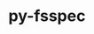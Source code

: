 ---
title: "py-fsspec"
layout: cache
categories: [package, v0.21.0]
meta: {"versions": ["2023.1.0"], "compilers": ["apple-clang@=15.0.0", "gcc@=11.3.0", "gcc@=11.4.0"], "oss": ["ubuntu20.04", "ubuntu22.04", "ventura"], "platforms": ["darwin", "linux"], "targets": ["aarch64", "x86_64_v3"], "stacks": ["e4s", "ml-darwin-aarch64-mps", "ml-linux-x86_64-cpu", "ml-linux-x86_64-cuda", "ml-linux-x86_64-rocm", "root"], "num_specs": 7, "num_specs_by_stack": {"root": 7, "ml-darwin-aarch64-mps": 3, "e4s": 1, "ml-linux-x86_64-cuda": 3, "ml-linux-x86_64-rocm": 2, "ml-linux-x86_64-cpu": 3}}
spec_details: [{"hash": "cd276vru6yj6jxtqgxuaibtbqawx3adp", "compiler": "apple-clang@=15.0.0", "versions": ["2023.1.0"], "os": "ventura", "platform": "darwin", "target": "aarch64", "variants": ["build_system=python_pip", "~http"], "stacks": ["root", "ml-darwin-aarch64-mps"], "size": "-", "tarball": "https://binaries.spack.io/releases/v0.21.0/build_cache/darwin-ventura-aarch64/apple-clang-15.0.0/py-fsspec-2023.1.0/darwin-ventura-aarch64-apple-clang-15.0.0-py-fsspec-2023.1.0-cd276vru6yj6jxtqgxuaibtbqawx3adp.spack"}, {"hash": "bzltnxfjqxtutjlscdfa5dog6aarrmri", "compiler": "apple-clang@=15.0.0", "versions": ["2023.1.0"], "os": "ventura", "platform": "darwin", "target": "aarch64", "variants": ["build_system=python_pip", "+http"], "stacks": ["root", "ml-darwin-aarch64-mps"], "size": "-", "tarball": "https://binaries.spack.io/releases/v0.21.0/build_cache/darwin-ventura-aarch64/apple-clang-15.0.0/py-fsspec-2023.1.0/darwin-ventura-aarch64-apple-clang-15.0.0-py-fsspec-2023.1.0-bzltnxfjqxtutjlscdfa5dog6aarrmri.spack"}, {"hash": "uix6hvxshausz3owi3fh5mor6byiinnt", "compiler": "apple-clang@=15.0.0", "versions": ["2023.1.0"], "os": "ventura", "platform": "darwin", "target": "aarch64", "variants": ["build_system=python_pip", "+http"], "stacks": ["root", "ml-darwin-aarch64-mps"], "size": "-", "tarball": "https://binaries.spack.io/releases/v0.21.0/build_cache/darwin-ventura-aarch64/apple-clang-15.0.0/py-fsspec-2023.1.0/darwin-ventura-aarch64-apple-clang-15.0.0-py-fsspec-2023.1.0-uix6hvxshausz3owi3fh5mor6byiinnt.spack"}, {"hash": "k26wgseco3veahnfxtfrsdqnb3gi6tcp", "compiler": "gcc@=11.4.0", "versions": ["2023.1.0"], "os": "ubuntu20.04", "platform": "linux", "target": "x86_64_v3", "variants": ["build_system=python_pip", "~http"], "stacks": ["root", "e4s"], "size": "-", "tarball": "https://binaries.spack.io/releases/v0.21.0/build_cache/linux-ubuntu20.04-x86_64_v3/gcc-11.4.0/py-fsspec-2023.1.0/linux-ubuntu20.04-x86_64_v3-gcc-11.4.0-py-fsspec-2023.1.0-k26wgseco3veahnfxtfrsdqnb3gi6tcp.spack"}, {"hash": "m2cx5nam3vxssr5oea6ixfarsygnnwvb", "compiler": "gcc@=11.3.0", "versions": ["2023.1.0"], "os": "ubuntu22.04", "platform": "linux", "target": "x86_64_v3", "variants": ["build_system=python_pip", "~http"], "stacks": ["ml-linux-x86_64-cuda", "root", "ml-linux-x86_64-rocm", "ml-linux-x86_64-cpu"], "size": "-", "tarball": "https://binaries.spack.io/releases/v0.21.0/build_cache/linux-ubuntu22.04-x86_64_v3/gcc-11.3.0/py-fsspec-2023.1.0/linux-ubuntu22.04-x86_64_v3-gcc-11.3.0-py-fsspec-2023.1.0-m2cx5nam3vxssr5oea6ixfarsygnnwvb.spack"}, {"hash": "fu4enufh7oqczcuinxceaicmhc33fijw", "compiler": "gcc@=11.3.0", "versions": ["2023.1.0"], "os": "ubuntu22.04", "platform": "linux", "target": "x86_64_v3", "variants": ["build_system=python_pip", "+http"], "stacks": ["ml-linux-x86_64-cuda", "root", "ml-linux-x86_64-rocm", "ml-linux-x86_64-cpu"], "size": "-", "tarball": "https://binaries.spack.io/releases/v0.21.0/build_cache/linux-ubuntu22.04-x86_64_v3/gcc-11.3.0/py-fsspec-2023.1.0/linux-ubuntu22.04-x86_64_v3-gcc-11.3.0-py-fsspec-2023.1.0-fu4enufh7oqczcuinxceaicmhc33fijw.spack"}, {"hash": "cnuyn7eb6hroffkiybfgamxobddaa5rj", "compiler": "gcc@=11.3.0", "versions": ["2023.1.0"], "os": "ubuntu22.04", "platform": "linux", "target": "x86_64_v3", "variants": ["build_system=python_pip", "+http"], "stacks": ["ml-linux-x86_64-cuda", "root", "ml-linux-x86_64-cpu"], "size": "-", "tarball": "https://binaries.spack.io/releases/v0.21.0/build_cache/linux-ubuntu22.04-x86_64_v3/gcc-11.3.0/py-fsspec-2023.1.0/linux-ubuntu22.04-x86_64_v3-gcc-11.3.0-py-fsspec-2023.1.0-cnuyn7eb6hroffkiybfgamxobddaa5rj.spack"}]
---